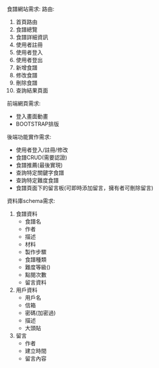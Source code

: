 食譜網站需求:
路由:
1. 首頁路由
2. 食譜總覽
3. 食譜詳細資訊
4. 使用者註冊
5. 使用者登入
6. 使用者登出
7. 新增食譜
8. 修改食譜
9. 刪除食譜
10. 查詢結果頁面

前端網頁需求:
* 登入畫面動畫
* BOOTSTRAP排版

後端功能實作需求:
* 使用者登入/註冊/修改
* 食譜CRUD(需要認證)
* 食譜推薦(最後實現)
* 查詢特定關鍵字食譜
* 查詢特定難度食譜
* 食譜頁面下的留言板(可即時添加留言，擁有者可刪除留言)

資料庫schema需求:
1. 食譜資料
    * 食譜名
    * 作者
    * 描述
    * 材料
    * 製作步驟
    * 食譜種類
    * 難度等級()
    * 點閱次數
    * 留言資料
2. 用戶資料
    * 用戶名
    * 信箱
    * 密碼(加密過)
    * 描述
    * 大頭貼
3. 留言
    * 作者
    * 建立時間
    * 留言內容
